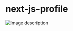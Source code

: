 # next-js-profile

![Image description](https://filebin.net/ztjbrbg6igh2h1e2/Screenshot_20200129_233006.png?t=g7d1yhwj)
